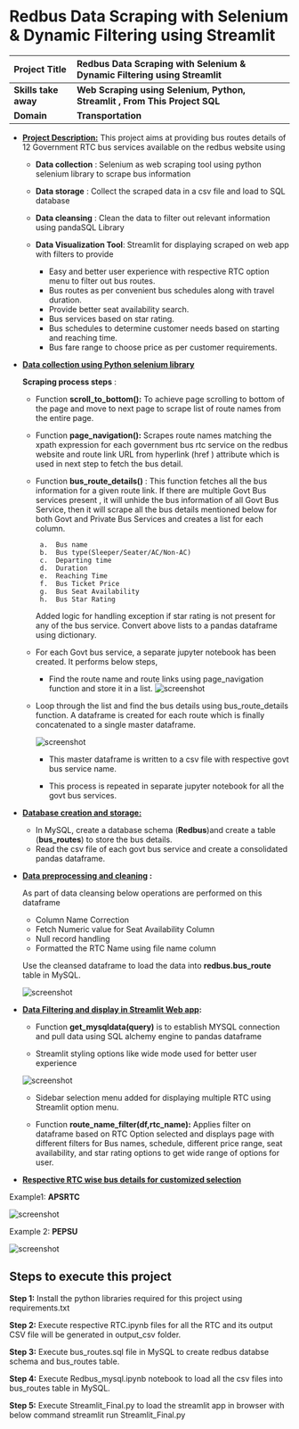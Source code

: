 # Redbus Data Scraping with Selenium & Dynamic Filtering using Streamlit

  | Project Title    | Redbus Data Scraping with Selenium & Dynamic Filtering using Streamlit |
  | :--- | :--- |
  | **Skills take away** | **Web Scraping using Selenium, Python, Streamlit , From This Project SQL** |
  | **Domain**           | **Transportation**                                                         |




-   <ins>**Project Description:**</ins>
  This project aims at providing bus routes details of 12 Government RTC
bus services available on the redbus website using
    -   **Data collection** : Selenium as web scraping tool using python
      selenium library to scrape bus information
  
    -   **Data storage** : Collect the scraped data in a csv file and load
        to SQL database
    
    -   **Data cleansing** : Clean the data to filter out relevant
        information using pandaSQL Library
    
    -   **Data Visualization Tool**: Streamlit for displaying scraped on web
        app with filters to provide
        - Easy and better user experience with respective RTC option menu to
        filter out bus routes.
        - Bus routes as per convenient bus schedules along with travel
        duration.
        - Provide better seat availability search.
        - Bus services based on star rating.
        - Bus schedules to determine customer needs based on starting and
        reaching time.
        - Bus fare range to choose price as per customer requirements.

-   **<ins>Data collection using Python selenium library</ins>**

    **Scraping process steps** :
      
      -  Function **scroll_to_bottom():** To achieve page scrolling to bottom
          of the page and move to next page to scrape list of route names from
          the entire page.
      
      -  Function **page_navigation():** Scrapes route names matching the
          xpath expression for each government bus rtc service on the redbus
          website and route link URL from hyperlink (href ) attribute which is
          used in next step to fetch the bus detail.
      
      -  Function **bus_route_details()** : This function fetches all the bus
          information for a given route link. If there are multiple Govt Bus
          services present , it will unhide the bus information of all Govt
          Bus Service, then it will scrape all the bus details mentioned below
          for both Govt and Private Bus Services and creates a list for each
          column.
      
              a.  Bus name
              b.  Bus type(Sleeper/Seater/AC/Non-AC)
              c.  Departing time
              d.  Duration
              e.  Reaching Time
              f.  Bus Ticket Price
              g.  Bus Seat Availability
              h.  Bus Star Rating
      
          Added logic for handling exception if star rating is not present for any
          of the bus service. Convert above lists to a pandas dataframe using
          dictionary.
      
      -  For each Govt bus service, a separate jupyter notebook has been
          created. It performs below steps,
      
          -   Find the route name and route links using page_navigation function
              and store it in a list.
          ![screenshot](./images/image1.png)
      
      -  Loop through the list and find the bus details using
          bus_route_details function. A dataframe is created for each route
          which is finally concatenated to a single master dataframe.
   
         ![screenshot](./images/image2.png)
      
          -   This master dataframe is written to a csv file with respective govt
              bus service name.
          
          -   This process is repeated in separate jupyter notebook for all the
              govt bus services.
    
-   **<ins>Database creation and storage:</ins>**

    -  In MySQL, create a database schema (**Redbus**)and create a table
        (**bus_routes**) to store the bus details.
    -  Read the csv file of each govt bus service and create a consolidated
        pandas dataframe.

-   **<ins>Data preprocessing and cleaning</ins> :**

    As part of data cleansing below operations are performed on this
    dataframe
    
    -  Column Name Correction
    -  Fetch Numeric value for Seat Availability Column
    -  Null record handling
    -  Formatted the RTC Name using file name column
    
    Use the cleansed dataframe to load the data into **redbus.bus_route**
    table in MySQL.

    ![screenshot](./images/image3.png)

-   **<ins>Data Filtering and display in Streamlit Web app</ins>:**
  
    -  Function **get_mysqldata(query)** is to establish MYSQL connection and pull data using SQL alchemy engine to pandas dataframe
       
    -  Streamlit styling options like wide mode used for better user experience
      
    ![screenshot](./images/image4.png)

    -  Sidebar selection menu added for displaying multiple RTC using Streamlit option menu.
      
    -  Function **route_name_filter(df,rtc_name):** Applies filter on dataframe based on RTC Option selected and displays page with different filters for Bus names, schedule, different price range, seat availability, and star rating options to get wide range of options for user.

-   **<ins>Respective RTC wise bus details for customized selection</ins>**

Example1: **APSRTC**

![screenshot](./images/image5.png)

Example 2: **PEPSU**

![screenshot](./images/image6.png)




## Steps to execute this project

**Step 1:** Install the python libraries required for this project using requirements.txt

**Step 2:** Execute respective RTC.ipynb files for all the RTC and its output CSV file will be generated in output_csv folder.

**Step 3:** Execute bus_routes.sql file in MySQL to create redbus databse schema and bus_routes table.

**Step 4:** Execute Redbus_mysql.ipynb notebook to load all the csv files into bus_routes table in MySQL.

**Step 5:** Execute Streamlit_Final.py to load the streamlit app in browser with below command 
streamlit run Streamlit_Final.py

